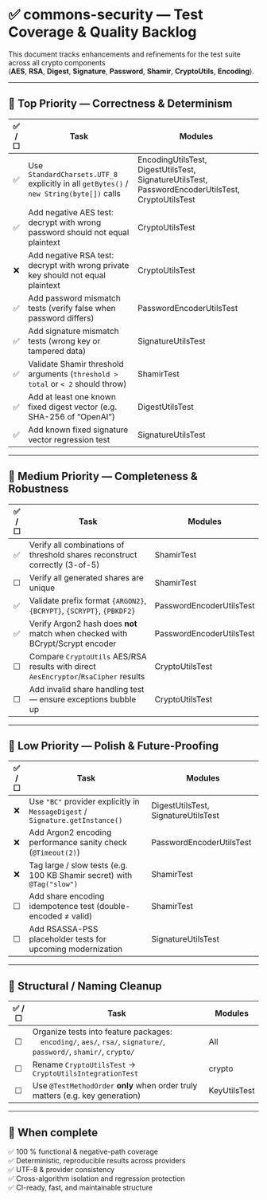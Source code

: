 # ✅ commons-security — Test Coverage & Quality Backlog

This document tracks enhancements and refinements for the test suite across all crypto components  
(**AES**, **RSA**, **Digest**, **Signature**, **Password**, **Shamir**, **CryptoUtils**, **Encoding**).

---

## 🥇 Top Priority — Correctness & Determinism

| ✅ / ☐ | Task | Modules |
|:-----:|------|----------|
|   ✅   | Use `StandardCharsets.UTF_8` explicitly in all `getBytes()` / `new String(byte[])` calls | EncodingUtilsTest, DigestUtilsTest, SignatureUtilsTest, PasswordEncoderUtilsTest, CryptoUtilsTest |
|   ✅   | Add negative AES test: decrypt with wrong password should not equal plaintext | CryptoUtilsTest |
|   ❌   | Add negative RSA test: decrypt with wrong private key should not equal plaintext | CryptoUtilsTest |
|   ✅   | Add password mismatch tests (verify false when password differs) | PasswordEncoderUtilsTest |
|   ✅   | Add signature mismatch tests (wrong key or tampered data) | SignatureUtilsTest |
|   ✅   | Validate Shamir threshold arguments (`threshold > total` or `< 2` should throw) | ShamirTest |
|   ✅   | Add at least one known fixed digest vector (e.g. SHA-256 of “OpenAI”) | DigestUtilsTest |
|   ✅   | Add known fixed signature vector regression test | SignatureUtilsTest |

---

## 🥈 Medium Priority — Completeness & Robustness

| ✅ / ☐ | Task | Modules |
|:--:|------|----------|
| ✅ | Verify all combinations of threshold shares reconstruct correctly (3-of-5) | ShamirTest |
| ☐ | Verify all generated shares are unique | ShamirTest |
| ✅ | Validate prefix format `{ARGON2}`, `{BCRYPT}`, `{SCRYPT}`, `{PBKDF2}` | PasswordEncoderUtilsTest |
| ✅ | Verify Argon2 hash does **not** match when checked with BCrypt/Scrypt encoder | PasswordEncoderUtilsTest |
| ☐ | Compare `CryptoUtils` AES/RSA results with direct `AesEncryptor`/`RsaCipher` results | CryptoUtilsTest |
| ☐ | Add invalid share handling test — ensure exceptions bubble up | CryptoUtilsTest |

---

## 🥉 Low Priority — Polish & Future-Proofing

| ✅ / ☐ | Task | Modules |
|:--:|------|----------|
| ❌ | Use `"BC"` provider explicitly in `MessageDigest` / `Signature.getInstance()` | DigestUtilsTest, SignatureUtilsTest |
| ❌ | Add Argon2 encoding performance sanity check (`@Timeout(2)`) | PasswordEncoderUtilsTest |
| ❌ | Tag large / slow tests (e.g. 100 KB Shamir secret) with `@Tag("slow")` | ShamirTest |
| ☐ | Add share encoding idempotence test (double-encoded ≠ valid) | ShamirTest |
| ☐ | Add RSASSA-PSS placeholder tests for upcoming modernization | SignatureUtilsTest |

---

## 🧱 Structural / Naming Cleanup

| ✅ / ☐ | Task | Modules |
|:--:|------|----------|
| ☐ | Organize tests into feature packages:<br> `encoding/`, `aes/`, `rsa/`, `signature/`, `password/`, `shamir/`, `crypto/` | All |
| ☐ | Rename `CryptoUtilsTest` → `CryptoUtilsIntegrationTest` | crypto |
| ☐ | Use `@TestMethodOrder` **only** when order truly matters (e.g. key generation) | KeyUtilsTest |

---

## 🏁 When complete

✅ 100 % functional & negative-path coverage  
✅ Deterministic, reproducible results across providers  
✅ UTF-8 & provider consistency  
✅ Cross-algorithm isolation and regression protection  
✅ CI-ready, fast, and maintainable structure
